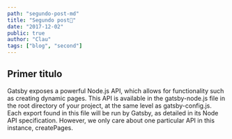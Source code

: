 ```yaml
---
path: "segundo-post-md"
title: "Segundo post👋"
date: "2017-12-02"
public: true
author: "Clau"
tags: ["blog", "second"]
---
```

## Primer titulo
Gatsby exposes a powerful Node.js API, which allows for functionality such as creating dynamic pages. This API is available in the gatsby-node.js file in the root directory of your project, at the same level as gatsby-config.js. Each export found in this file will be run by Gatsby, as detailed in its Node API specification. However, we only care about one particular API in this instance, createPages.